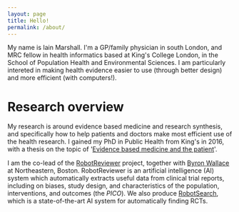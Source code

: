 ```yaml
---
layout: page
title: Hello!
permalink: /about/
---
```


My name is Iain Marshall. I'm a GP/family physician in south London, and MRC fellow in health informatics based at King's College London, in the School of Population Health and Environmental Sciences. I am particularly intereted in making health evidence easier to use (through better design) and more efficient (with computers!).

# Research overview

My research is around evidence based medicine and research synthesis, and specifically how to help patients and doctors make most efficient use of the health research. I gained my PhD in Public Health from King's in 2016, with a thesis on the topic of '[Evidence based medicine and the patient](https://kclpure.kcl.ac.uk/portal/en/theses/evidencebased-medicine-and-the-patientthe-example-of-cardiovascular-disease-prevention(ef1297fe-7b0f-419d-8e33-04141cc27744).html)'. 

I am the co-lead of the [RobotReviewer](https://www.robotreviewer.net) project, together with [Byron Wallace](http://www.byronwallace.com/) at Northeastern, Boston. RobotReviewer is an artificial intelligence (AI) system which automatically extracts useful data from clinical trial reports, including on biases, study design, and characteristics of the population, interventions, and outcomes (the *PICO*). We also produce [RobotSearch](https://robotsearch.vortext.systems), which is a state-of-the-art AI system for automatically finding RCTs.




